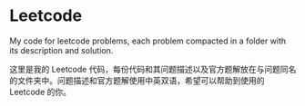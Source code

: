 # Leetcode

My code for leetcode problems, each problem compacted in a folder with its description and solution. 

这里是我的 Leetcode 代码，每份代码和其问题描述以及官方题解放在与问题同名的文件夹中。问题描述和官方题解使用中英双语，希望可以帮助到使用的 Leetcode 的你。